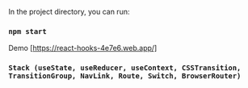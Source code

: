 

In the project directory, you can run:

### `npm start`

Demo [https://react-hooks-4e7e6.web.app/]

### `Stack (useState, useReducer, useContext, CSSTransition, TransitionGroup, NavLink, Route, Switch, BrowserRouter)`
